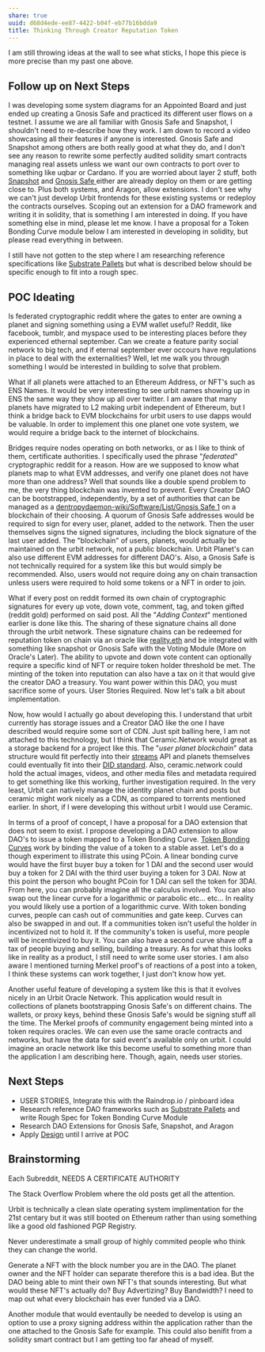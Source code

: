 ```yaml
---
share: true
uuid: d68d4ede-ee87-4422-b04f-eb77b16bdda9
title: Thinking Through Creator Reputation Token
---
```

I am still throwing ideas at the wall to see what sticks, I hope this piece is more precise than my past one above.

## Follow up on Next Steps

I was developing some system diagrams for an Appointed Board and just ended up creating a Gnosis Safe and practiced its different user flows on a testnet. I assume we are all familiar with Gnosis Safe and Snapshot, I shouldn't need to re-describe how they work. I am down to record a video showcasing all their features if anyone is interested. Gnosis Safe and Snapshot among others are both really good at what they do, and I don't see any reason to rewrite some perfectly audited solidity smart contracts managing real assets unless we want our own contracts to port over to something like uqbar or Cardano. If you are worried about layer 2 stuff, both [Snapshot](https://app.flipsidecrypto.com/dashboard/prIqUn) and [Gnosis Safe ](https://decrypt.co/75800/ethereum-wallet-gnosis-expands-polygon-binance-smart-chain-arbitrum) either are already deploy on them or are getting close to. Plus both systems, and Aragon, allow extensions. I don't see why we can't just develop Urbit frontends for these existing systems or redeploy the contracts ourselves. Scoping out an extension for a DAO framework and writing it in solidity, that is something I am interested in doing. If you have something else in mind, please let me know. I have a proposal for a Token Bonding Curve module below I am interested in developing in solidity, but please read everything in between.

I still have not gotten to the step where I am researching reference specifications like [Substrate Pallets](https://marketplace.substrate.io/pallets/?category=governance) but what is described below should be specific enough to fit into a rough spec.

## POC Ideating

Is federated cryptographic reddit where the gates to enter are owning a planet and signing something using a EVM wallet useful? Reddit, like facebook, tumblr, and myspace used to be interesting places before they experienced ethernal september. Can we create a feature parity social network to big tech, and if eternal september ever occours have regulations in place to deal with the externalities? Well, let me walk you through something I would be interested in building to solve that problem.

What if all planets were attached to an Ethereum Address, or NFT's such as ENS Names. It would be very interesting to see urbit names showing up in ENS the same way they show up all over twitter. I am aware that many planets have migrated to L2 making urbit independent of Ethereum, but I think a bridge back to EVM blockchains for urbit users to use dapps would be valuable. In order to implement this one planet one vote system, we would require a bridge back to the internet of blockchains.

Bridges require nodes operating on both networks, or as I like to think of them, certificate authorities. I specifically used the phrase "*federated*" cryptographic reddit for a reason. How are we supposed to know what planets map to what EVM addresses, and verify one planet does not have more than one address? Well that sounds like a double spend problem to me, the very thing blockchain was invented to prevent. Every Creator DAO can be bootstrapped, independently, by a set of authorities that can be managed as a [dentropydaemon-wiki/Software/List/Gnosis Safe 1](/undefined) on a blockchain of their choosing. A quorum of Gnosis Safe addresses would be required to sign for every user, planet, added to the network. Then the user themselves signs the signed signatures, including the block signature of the last user added. The "blockchain" of users, planets, would actually be maintained on the urbit network, not a public blockchain. Urbit Planet's can also use different EVM addresses for different DAO's. Also, a Gnosis Safe is not technically required for a system like this but would simply be recommended. Also, users would not require doing any on chain transaction unless users were required to hold some tokens or a NFT in order to join.

What if every post on reddit formed its own chain of cryptographic signatures for every up vote, down vote, comment, tag, and token gifted (reddit gold) performed on said post. All the "*Adding Context*" mentioned earlier is done like this. The sharing of these signature chains all done through the urbit network. These signature chains can be redeemed for reputation token on chain via an oracle like [reality.eth](/undefined) and be integrated with something like snapshot or Gnosis Safe with the Voting Module (More on Oracle's Later). The ability to upvote and down vote content can optionally require a specific kind of NFT or  require token holder threshold be met. The minting of the token into reputation can also have a tax on it that would give the creator DAO a treasury. You want power within this DAO, you must sacrifice some of yours. User Stories Required. Now let's talk a bit about implementation.

Now, how would I actually go about developing this. I understand that urbit currently has storage issues and a Creator DAO like the one I have described would require some sort of CDN. Just spit balling here, I am not attached to this technology, but I think that Ceramic.Network would great as a storage backend for a project like this. The "*user planet blockchain*" data structure would fit perfectly into their [streams](https://developers.ceramic.network/docs/advanced/standards/stream-programs/) API and planets themselves could eventually fit into their [DID standard](https://developers.ceramic.network/docs/advanced/standards/accounts/). Also, ceramic.network could hold the actual images, videos, and other media files and metadata required to get something like this working, further investigation required. In the very least, Urbit can natively manage the identity planet chain and posts but ceramic might work nicely as a CDN, as compared to torrents mentioned earlier. In short, if I were developing this without urbit I would use Ceramic.

In terms of a proof of concept, I have a proposal for a DAO extension that does not seem to exist. I propose developing a DAO extension to allow DAO's to issue a token mapped to a Token Bonding Curve. [Token Bonding Curves](https://medium.com/coinmonks/token-bonding-curves-explained-7a9332198e0e) work by binding the value of a token to a stable asset. Let's do a though experiment to illistrate this using PCoin. A linear bonding curve would have the first buyer buy a token for 1 DAI and the second user would buy a token for 2 DAI with the third user buying a token for 3 DAI. Now at this point the person who bought PCoin for 1 DAI can sell the token for 3DAI. From here, you can probably imagine all the calculus involved. You can also swap out the linear curve for a logarithmic or parabolic etc... etc... In reality you would likely use a portion of a logarithmic curve. With token bonding curves, people can cash out of communities and gate keep. Curves can also be swapped in and out. If a communities token isn't useful the holder in incentivized not to hold it. If the community's token is useful, more people will be incentivized to buy it. You can also have a second curve shave off a tax of people buying and selling, building a treasury. As for what this looks like in reality as a product, I still need to write some user stories. I am also aware I mentioned turning Merkel proof's of reactions of a post into a token, I think these systems can work together, I just don't know how yet.

Another useful feature of developing a system like this is that it evolves nicely in an Urbit Oracle Network. This application would result in collections of planets bootstrapping Gnosis Safe's on different chains. The wallets, or proxy keys, behind these Gnosis Safe's would be signing stuff all the time. The Merkel proofs of community engagement being minted into a token requires oracles. We can even use the same oracle contracts and networks, but have the data for said event's available only on urbit. I could imagine an oracle network like this become useful to something more than the application I am describing here. Though, again, needs user stories.

## Next Steps

* USER STORIES, Integrate this with the Raindrop.io / pinboard idea
* Research reference DAO frameworks such as [Substrate Pallets](https://marketplace.substrate.io/pallets/?category=governance) and write Rough Spec for Token Bonding Curve Module
* Research DAO Extensions for Gnosis Safe, Snapshot, and Aragon
* Apply [Design](/87a64729-08ab-4eb9-b3f0-23c9454772b4) until I arrive at POC

## Brainstorming

Each Subreddit, NEEDS A CERTIFICATE AUTHORITY

The Stack Overflow Problem where the old posts get all the attention.

Urbit is technically a clean slate operating system implimentation for the 21st centary but it was still booted on Ethereum rather than using something like a good old fashioned PGP Registry.

Never underestimate a small group of highly commited people who think they can change the world.

Generate a NFT with the block number you are in the DAO. The planet owner and the NFT holder can separate therefore this is a bad idea. But the DAO being able to mint their own NFT's that sounds interesting. But what would these NFT's actually do? Buy Advertizing? Buy Bandwidth? I need to map out what every blockchain has ever funded via a DAO.

Another module that would eventaully be needed to develop is using an option to use a proxy signing address within the application rather than the one attached to the Gnosis Safe for example. This could also benifit from a solidity smart contract but I am getting too far ahead of myself.